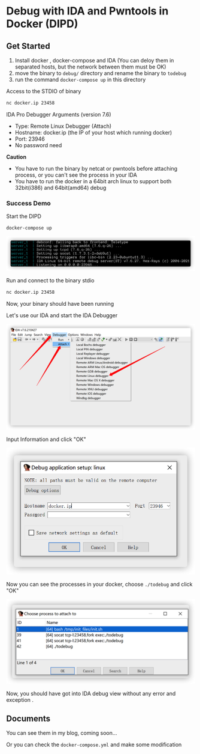 # Debug with IDA and Pwntools in Docker (DIPD)

## Get Started

1. Install docker , docker-compose and IDA (You can deloy them in separated hosts, but the network between them must be OK)
2. move the binary to `debug/` directory and rename the binary to `todebug`
3. run the command `docker-compose up` in this directory

Access to the STDIO of binary

```bash
nc docker.ip 23458
```

IDA Pro Debugger Arguments (version 7.6)

- Type: Remote Linux Debugger (Attach)
- Hostname: docker.ip (the IP of your host which running docker)
- Port: 23946
- No password  need

**Caution**

- You have to run the binary by netcat or pwntools before attaching process, or you can't see the process in your IDA
- You have to run the docker in a 64bit arch linux to support both 32bit(i386) and 64bit(amd64) debug

### Success Demo

Start the DIPD

```bash
docker-compose up
```

![image-20210826042608489](README.assets/image-20210826042608489.png)

Run and connect to the binary stdio

```bash
nc docker.ip 23458
```

 Now, your binary should have been running

Let's use our IDA and start the IDA Debugger

![image-20210826043035365](README.assets/image-20210826043035365.png)

Input Information and click "OK"

![image-20210826043126864](README.assets/image-20210826043126864.png)

Now you can see the processes in your docker, choose `./todebug` and click "OK"

![image-20210826043159826](README.assets/image-20210826043159826.png)

Now, you should have got into IDA debug view without any error and exception .

## Documents

You can see them in my blog, coming soon...

Or you can check the `docker-compose.yml` and make some modification